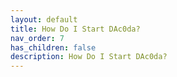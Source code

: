 ```yaml
---
layout: default
title: How Do I Start DAc0da?
nav_order: 7
has_children: false
description: How Do I Start DAc0da?
---
```

